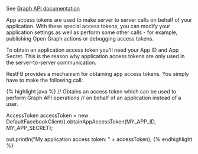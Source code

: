 See <a target="_blank" href="https://developers.facebook.com/docs/facebook-login/access-tokens#apptokens" class="label label-primary">Graph API documentation</a>

App access tokens are used to make server to server calls on behalf of your application. With these special access tokens, you can modify your application settings as well as perform some other calls - for example, publishing Open Graph actions or debugging access tokens.

To obtain an application access token you'll need your App ID and App Secret. This is the reason why application access tokens are only used in the server-to-server communication.

RestFB provides a mechanism for obtaining app access tokens. You simply have to make the following call:

{% highlight java %}
// Obtains an access token which can be used to perform Graph API operations
// on behalf of an application instead of a user.

AccessToken accessToken =
  new DefaultFacebookClient().obtainAppAccessToken(MY_APP_ID, MY_APP_SECRET);

out.println("My application access token: " + accessToken);
{% endhighlight %}